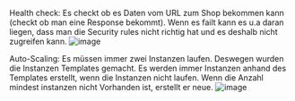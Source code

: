 Health check: 
Es checkt ob es Daten vom URL zum Shop bekommen kann (checkt ob man eine Response bekommt). Wenn es failt kann es u.a daran liegen, dass man die Security rules nicht richtig hat und es deshalb nicht zugreifen kann.
![image](https://github.com/user-attachments/assets/43072436-fb16-4253-9025-d10116d1ff8d)


Auto-Scaling: Es müssen immer zwei Instanzen laufen. Deswegen wurden die Instanzen Templates gemacht. Es werden immer Instanzen anhand des Templates erstellt, wenn die Instanzen nicht laufen. Wenn die Anzahl mindest instanzen nicht Vorhanden ist, erstellt er neue. 
![image](https://github.com/user-attachments/assets/749eb40e-b2fd-4e89-86b5-708eb0368317)
